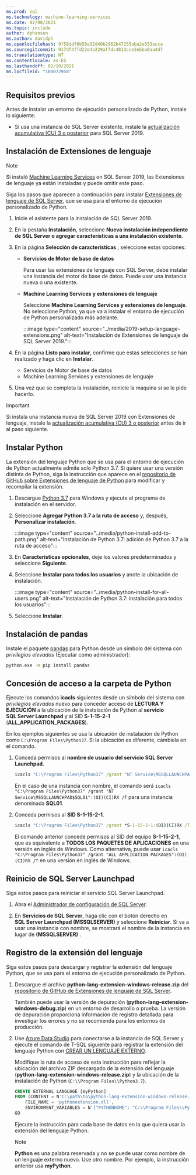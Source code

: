 ```yaml
---
ms.prod: sql
ms.technology: machine-learning-services
ms.date: 02/08/2021
ms.topic: include
author: dphansen
ms.author: davidph
ms.openlocfilehash: 9f58ddf6b58e32d40b2962b47255aba2e553acca
ms.sourcegitcommit: 917df4ffd22e4a229af7dc481dcce3ebba0aa4d7
ms.translationtype: HT
ms.contentlocale: es-ES
ms.lasthandoff: 02/10/2021
ms.locfileid: "100072958"
---
```

## <a name="prerequisites"></a>Requisitos previos

Antes de instalar un entorno de ejecución personalizado de Python, instale lo siguiente:

+ Si usa una instancia de SQL Server existente, instale la [actualización acumulativa (CU) 3 o posterior](../../../database-engine/install-windows/latest-updates-for-microsoft-sql-server.md) para SQL Server 2019.

## <a name="install-language-extensions"></a>Instalación de Extensiones de lenguaje

> [!NOTE]
> Si instaló [Machine Learning Services](../../sql-server-machine-learning-services.md) en SQL Server 2019, las Extensiones de lenguaje ya están instaladas y puede omitir este paso.

Siga los pasos que aparecen a continuación para instalar [Extensiones de lenguaje de SQL Server](../../../language-extensions/language-extensions-overview.md), que se usa para el entorno de ejecución personalizado de Python.

1. Inicie el asistente para la instalación de SQL Server 2019.
  
1. En la pestaña **Instalación**, seleccione **Nueva instalación independiente de SQL Server o agregar características a una instalación existente**.

1. En la página **Selección de características** , seleccione estas opciones:
  
    + **Servicios de Motor de base de datos**
  
        Para usar las extensiones de lenguaje con SQL Server, debe instalar una instancia del motor de base de datos. Puede usar una instancia nueva o una existente.
  
    + **Machine Learning Services y extensiones de lenguaje**

        Seleccione **Machine Learning Services y extensiones de lenguaje**. No seleccione Python, ya que va a instalar el entorno de ejecución de Python personalizado más adelante.

        :::image type="content" source="../media/2019-setup-language-extensions.png" alt-text="Instalación de Extensiones de lenguaje de SQL Server 2019.":::

1. En la página **Listo para instalar**, confirme que estas selecciones se han realizado y haga clic en **Instalar**.
  
    + Servicios de Motor de base de datos
    + Machine Learning Services y extensiones de lenguaje

1. Una vez que se completa la instalación, reinicie la máquina si se le pide hacerlo.

> [!IMPORTANT]
> Si instala una instancia nueva de SQL Server 2019 con Extensiones de lenguaje, instale la [actualización acumulativa (CU) 3 o posterior](../../../database-engine/install-windows/latest-updates-for-microsoft-sql-server.md) antes de ir al paso siguiente.

## <a name="install-python"></a>Instalar Python

La extensión del lenguaje Python que se usa para el entorno de ejecución de Python actualmente admite solo Python 3.7. Si quiere usar una versión distinta de Python, siga la instrucción que aparece en el [repositorio de GitHub sobre Extensiones de lenguaje de Python](https://github.com/microsoft/sql-server-language-extensions/tree/master/language-extensions/python) para modificar y recompilar la extensión.

1. Descargue [Python 3.7](https://www.python.org/downloads/windows/) para Windows y ejecute el programa de instalación en el servidor.

1. Seleccione **Agregar Python 3.7 a la ruta de acceso** y, después, **Personalizar instalación**.

    :::image type="content" source="../media/python-install-add-to-path.png" alt-text="Instalación de Python 3.7: adición de Python 3.7 a la ruta de acceso":::

1. En **Características opcionales**, deje los valores predeterminados y seleccione **Siguiente**.

1. Seleccione **Instalar para todos los usuarios** y anote la ubicación de instalación.

    :::image type="content" source="../media/python-install-for-all-users.png" alt-text="Instalación de Python 3.7: instalación para todos los usuarios":::

1. Seleccione **Instalar**.

## <a name="install-pandas"></a>Instalación de pandas

Instale el paquete [pandas](https://pandas.pydata.org/) para Python desde un símbolo del sistema con *privilegios elevados* (Ejecutar como administrador):

```bash
python.exe -m pip install pandas
```

## <a name="grant-access-to-python-folder"></a>Concesión de acceso a la carpeta de Python

Ejecute los comandos **icacls** siguientes desde un símbolo del sistema con *privilegios elevados* nuevo para conceder acceso de **LECTURA Y EJECUCIÓN** a la ubicación de la instalación de Python al **servicio SQL Server Launchpad** y al SID **S-1-15-2-1** (**ALL_APPLICATION_PACKAGES**).

En los ejemplos siguientes se usa la ubicación de instalación de Python como `C:\Program Files\Python37`. Si la ubicación es diferente, cámbiela en el comando.

1. Conceda permisos al **nombre de usuario del servicio SQL Server Launchpad**.

    ```cmd
    icacls "C:\Program Files\Python37" /grant "NT Service\MSSQLLAUNCHPAD":(OI)(CI)RX /T
    ```

    En el caso de una instancia con nombre, el comando será `icacls "C:\Program Files\Python37" /grant "NT Service\MSSQLLAUNCHPAD$SQL01":(OI)(CI)RX /T` para una instancia denominada **SQL01**.

2. Conceda permisos al **SID S-1-15-2-1**.

    ```cmd
    icacls "C:\Program Files\Python37" /grant *S-1-15-2-1:(OI)(CI)RX /T
    ```

    El comando anterior concede permisos al SID del equipo **S-1-15-2-1**, que es equivalente a **TODOS LOS PAQUETES DE APLICACIONES** en una versión en inglés de Windows. Como alternativa, puede usar `icacls "C:\Program Files\Python37" /grant "ALL APPLICATION PACKAGES":(OI)(CI)RX /T` en una versión en inglés de Windows.

## <a name="restart-sql-server-launchpad"></a>Reinicio de SQL Server Launchpad

Siga estos pasos para reiniciar el servicio SQL Server Launchpad.

1. Abra el [Administrador de configuración de SQL Server](../../../relational-databases/sql-server-configuration-manager.md).

1. En **Servicios de SQL Server**, haga clic con el botón derecho en **SQL Server Launchpad (MSSQLSERVER)** y seleccione **Reiniciar**. Si va a usar una instancia con nombre, se mostrará el nombre de la instancia en lugar de **(MSSQLSERVER)** .

## <a name="register-language-extension"></a>Registro de la extensión del lenguaje

Siga estos pasos para descargar y registrar la extensión del lenguaje Python, que se usa para el entorno de ejecución personalizado de Python.

1. Descargue el archivo **python-lang-extension-windows-release.zip** del [repositorio de GitHub de Extensiones de lenguaje de SQL Server](https://github.com/microsoft/sql-server-language-extensions/releases).

    También puede usar la versión de depuración (**python-lang-extension-windows-debug.zip**) en un entorno de desarrollo o prueba. La versión de depuración proporciona información de registro detallada para investigar los errores y no se recomienda para los entornos de producción.

1. Use [Azure Data Studio](../../../azure-data-studio/what-is-azure-data-studio.md) para conectarse a la instancia de SQL Server y ejecute el comando de T-SQL siguiente para registrar la extensión del lenguaje Python con [CREAR UN LENGUAJE EXTERNO](../../../t-sql/statements/create-external-language-transact-sql.md).

    Modifique la ruta de acceso de esta instrucción para reflejar la ubicación del archivo ZIP descargado de la extensión del lenguaje (**python-lang-extension-windows-release.zip**) y la ubicación de la instalación de Python (`C:\\Program Files\\Python3.7`).

    ```sql
    CREATE EXTERNAL LANGUAGE [myPython]
    FROM (CONTENT = N'C:\path\to\python-lang-extension-windows-release.zip', 
        FILE_NAME = 'pythonextension.dll', 
        ENVIRONMENT_VARIABLES = N'{"PYTHONHOME": "C:\\Program Files\\Python3.7"}');
    GO
    ```

    Ejecute la instrucción para cada base de datos en la que quiera usar la extensión del lenguaje Python.

    > [!NOTE]
    > **Python** es una palabra reservada y no se puede usar como nombre de un lenguaje externo nuevo. Use otro nombre. Por ejemplo, la instrucción anterior usa **myPython**.
